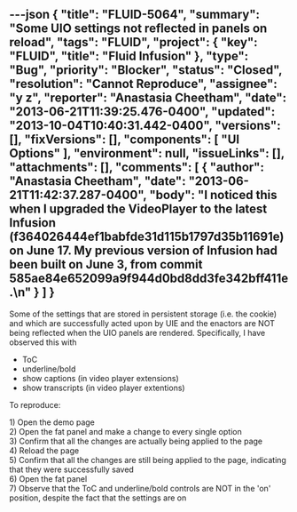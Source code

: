 ---json
{
  "title": "FLUID-5064",
  "summary": "Some UIO settings not reflected in panels on reload",
  "tags": "FLUID",
  "project": {
    "key": "FLUID",
    "title": "Fluid Infusion"
  },
  "type": "Bug",
  "priority": "Blocker",
  "status": "Closed",
  "resolution": "Cannot Reproduce",
  "assignee": "y z",
  "reporter": "Anastasia Cheetham",
  "date": "2013-06-21T11:39:25.476-0400",
  "updated": "2013-10-04T10:40:31.442-0400",
  "versions": [],
  "fixVersions": [],
  "components": [
    "UI Options"
  ],
  "environment": null,
  "issueLinks": [],
  "attachments": [],
  "comments": [
    {
      "author": "Anastasia Cheetham",
      "date": "2013-06-21T11:42:37.287-0400",
      "body": "I noticed this when I upgraded the VideoPlayer to the latest Infusion (f364026444ef1babfde31d115b1797d35b11691e) on June 17. My previous version of Infusion had been built on June 3, from commit 585ae84e652099a9f944d0bd8dd3fe342bff411e.\n"
    }
  ]
}
---
Some of the settings that are stored in persistent storage (i.e. the cookie) and which are successfully acted upon by UIE and the enactors are NOT being reflected when the UIO panels are rendered. Specifically, I have observed this with

* ToC
* underline/bold
* show captions (in video player extensions)
* show transcripts (in video player extentions)

To reproduce:

1\) Open the demo page\
2\) Open the fat panel and make a change to every single option\
3\) Confirm that all the changes are actually being applied to the page\
4\) Reload the page\
5\) Confirm that all the changes are still being applied to the page, indicating that they were successfully saved\
6\) Open the fat panel\
7\) Observe that the ToC and underline/bold controls are NOT in the 'on' position, despite the fact that the settings are on

        